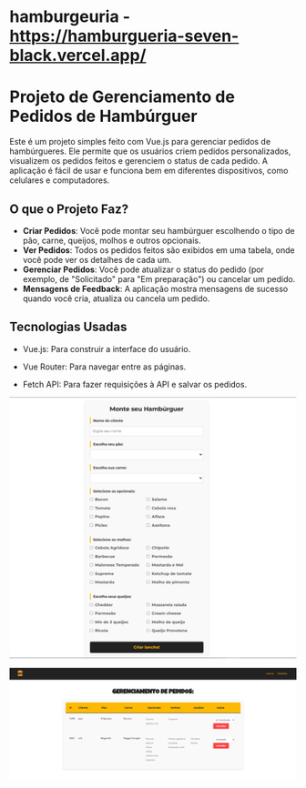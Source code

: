 # hamburgeuria - https://hamburgueria-seven-black.vercel.app/

# Projeto de Gerenciamento de Pedidos de Hambúrguer

Este é um projeto simples feito com Vue.js para gerenciar pedidos de hambúrgueres. Ele permite que os usuários criem pedidos personalizados, visualizem os pedidos feitos e gerenciem o status de cada pedido. A aplicação é fácil de usar e funciona bem em diferentes dispositivos, como celulares e computadores.

## O que o Projeto Faz?

- **Criar Pedidos**: Você pode montar seu hambúrguer escolhendo o tipo de pão, carne, queijos, molhos e outros opcionais.
- **Ver Pedidos**: Todos os pedidos feitos são exibidos em uma tabela, onde você pode ver os detalhes de cada um.
- **Gerenciar Pedidos**: Você pode atualizar o status do pedido (por exemplo, de "Solicitado" para "Em preparação") ou cancelar um pedido.
- **Mensagens de Feedback**: A aplicação mostra mensagens de sucesso quando você cria, atualiza ou cancela um pedido.

## Tecnologias Usadas
 - Vue.js: Para construir a interface do usuário.

 - Vue Router: Para navegar entre as páginas.

 - Fetch API: Para fazer requisições à API e salvar os pedidos.
 

 ![alt text](image.png)

 ![alt text](image-1.png)
